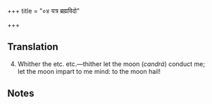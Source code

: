 +++
title = "०४ यत्र ब्रह्मविदो"

+++
## Translation
4. Whither the etc. etc.—thither let the moon (*candrá*) conduct me;  
let the moon impart to me mind: to the moon hail!

## Notes

